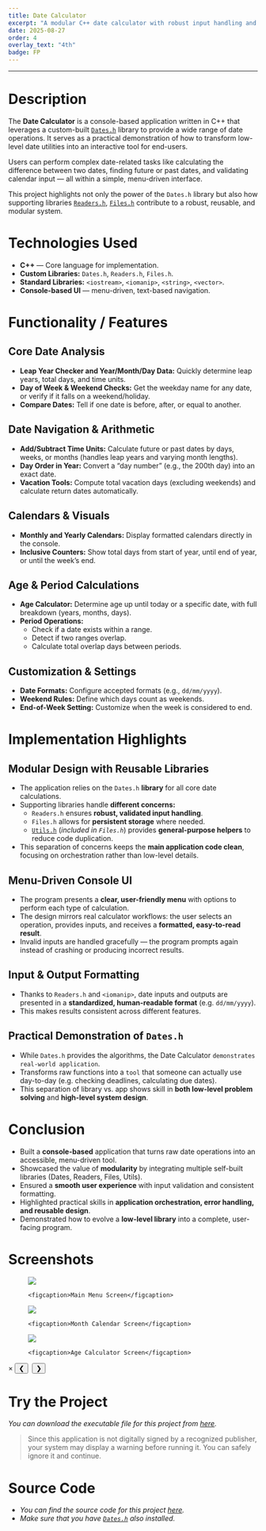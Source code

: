 ```yaml
---
title: Date Calculator
excerpt: "A modular C++ date calculator with robust input handling and user-friendly console navigation."
date: 2025-08-27
order: 4
overlay_text: "4th"
badge: FP
---
```

---
# Description
The **Date Calculator** is a console-based application written in C++ that leverages a custom-built [`Dates.h`](/CppLibs/Dates/) library to provide a wide range of date operations. It serves as a practical demonstration of how to transform low-level date utilities into an interactive tool for end-users.

Users can perform complex date-related tasks like calculating the difference between two dates, finding future or past dates, and validating calendar input — all within a simple, menu-driven interface.

This project highlights not only the power of the `Dates.h` library but also how supporting libraries [`Readers.h`](/CppLibs/Readers/), [`Files.h`](/CppLibs/Files/) contribute to a robust, reusable, and modular system.

# Technologies Used
- **C++** — Core language for implementation.
- **Custom Libraries:** `Dates.h`, `Readers.h`, `Files.h`.
- **Standard Libraries:** `<iostream>`, `<iomanip>`, `<string>`, `<vector>`.
- **Console-based UI** — menu-driven, text-based navigation.

# Functionality / Features
## Core Date Analysis
- **Leap Year Checker and Year/Month/Day Data:** Quickly determine leap years, total days, and time units.
- **Day of Week & Weekend Checks:** Get the weekday name for any date, or verify if it falls on a weekend/holiday.
- **Compare Dates:** Tell if one date is before, after, or equal to another.

## Date Navigation & Arithmetic
- **Add/Subtract Time Units:** Calculate future or past dates by days, weeks, or months (handles leap years and varying month lengths).
- **Day Order in Year:** Convert a “day number” (e.g., the 200th day) into an exact date.
- **Vacation Tools:** Compute total vacation days (excluding weekends) and calculate return dates automatically.

## Calendars & Visuals
- **Monthly and Yearly Calendars:** Display formatted calendars directly in the console.
- **Inclusive Counters:** Show total days from start of year, until end of year, or until the week’s end.

## Age & Period Calculations
- **Age Calculator:** Determine age up until today or a specific date, with full breakdown (years, months, days).
- **Period Operations:**
  - Check if a date exists within a range.
  - Detect if two ranges overlap.
  - Calculate total overlap days between periods.

## Customization & Settings
- **Date Formats:** Configure accepted formats (e.g., `dd/mm/yyyy`).
- **Weekend Rules:** Define which days count as weekends.
- **End-of-Week Setting:** Customize when the week is considered to end.

# Implementation Highlights
## Modular Design with Reusable Libraries
- The application relies on the `Dates.h` **library** for all core date calculations.
- Supporting libraries handle **different concerns:**
  - `Readers.h` ensures **robust, validated input handling**.
  - `Files.h` allows for **persistent storage** where needed.
  - [`Utils.h`](/CppLibs/Utils/) (*included in `Files.h`*) provides **general-purpose helpers** to reduce code duplication.
- This separation of concerns keeps the **main application code clean**, focusing on orchestration rather than low-level details.

## Menu-Driven Console UI
- The program presents a **clear, user-friendly menu** with options to perform each type of calculation.
- The design mirrors real calculator workflows: the user selects an operation, provides inputs, and receives a **formatted, easy-to-read result**.
- Invalid inputs are handled gracefully — the program prompts again instead of crashing or producing incorrect results.

## Input & Output Formatting
- Thanks to `Readers.h` and `<iomanip>`, date inputs and outputs are presented in a **standardized, human-readable format** (e.g. `dd/mm/yyyy`).
- This makes results consistent across different features.

## Practical Demonstration of `Dates.h`
- While `Dates.h` provides the algorithms, the Date Calculator `demonstrates real-world application`.
- Transforms raw functions into a `tool` that someone can actually use day-to-day (e.g. checking deadlines, calculating due dates).
- This separation of library vs. app shows skill in **both low-level problem solving** and **high-level system design**.

# Conclusion
- Built a **console-based** application that turns raw date operations into an accessible, menu-driven tool.
- Showcased the value of **modularity** by integrating multiple self-built libraries (Dates, Readers, Files, Utils).
- Ensured a **smooth user experience** with input validation and consistent formatting.
- Highlighted practical skills in **application orchestration, error handling, and reusable design**.
- Demonstrated how to evolve a **low-level library** into a complete, user-facing program.

# Screenshots
<div class="screenshots-grid">
  <figure>
    <img src="../../assets/images/screenshots/CppConsoleApps/Date_Calculator/Main-Menu-Screen.png">
  
    <figcaption>Main Menu Screen</figcaption>
  </figure>

  <figure>
    <img src="../../assets/images/screenshots/CppConsoleApps/Date_Calculator/Month-Calendar-Screen.png">
  
    <figcaption>Month Calendar Screen</figcaption>
  </figure>

  <figure>
    <img src="../../assets/images/screenshots/CppConsoleApps/Date_Calculator/Age-Calculator-Screen.png">
  
    <figcaption>Age Calculator Screen</figcaption>
  </figure>
</div>

<div class="lightbox" id="lightbox">
  <span class="close">&times;</span>
  <button class="prev">&#10094;</button>
  <img class="lightbox-image" src="" alt="">
  <button class="next">&#10095;</button>
  <div class="lightbox-caption"></div>
</div>

<script src="../../assets/js/screenshot-image-overlay.js"></script>

# Try the Project
*You can download the executable file for this project from [here](https://drive.google.com/uc?export=download&id=1UNpDipV8uJR6GA_8G-KGRzdBRf4tiqLv).*

> Since this application is not digitally signed by a recognized publisher, your system may display a warning before running it. You can safely ignore it and continue.

# Source Code
- *You can find the source code for this project [here](https://gist.github.com/AbdulrahmanMohammadSalem/44b3f6229f5aa95ceb84214f2b56c787).*
- *Make sure that you have [`Dates.h`](/CppLibs/Dates/) also installed.*